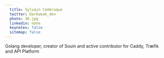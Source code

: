 ```yaml
---
  title: Sylvain Combraque
  twitter: Darkweak_dev
  photo: 36.jpg
  linkedin: none
  keynotes: false
  sitemap: false
---
```

Golang developer, creator of Souin and active contributor for Caddy, Træfik and API Platform